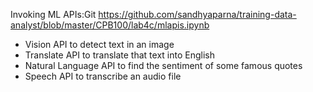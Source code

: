 Invoking ML APIs:Git https://github.com/sandhyaparna/training-data-analyst/blob/master/CPB100/lab4c/mlapis.ipynb <br/>
* Vision API to detect text in an image
* Translate API to translate that text into English
* Natural Language API to find the sentiment of some famous quotes
* Speech API to transcribe an audio file







